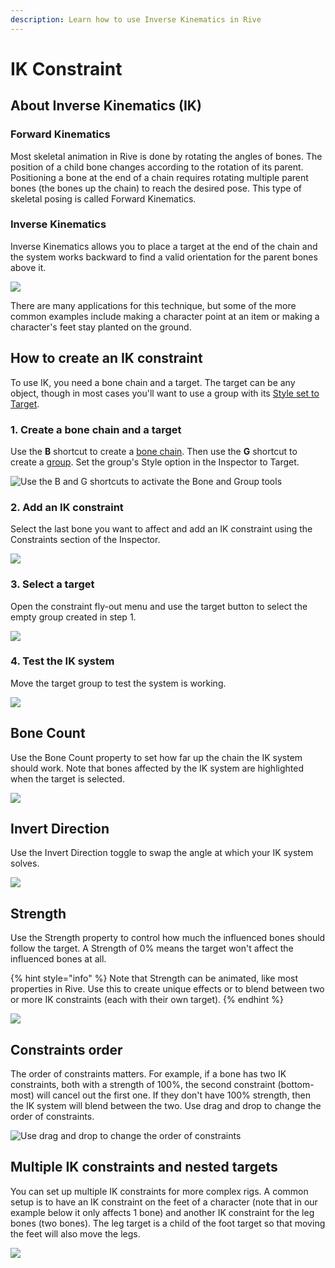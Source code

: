 ```yaml
---
description: Learn how to use Inverse Kinematics in Rive
---
```


# IK Constraint

## About Inverse Kinematics (IK)

### Forward Kinematics

Most skeletal animation in Rive is done by rotating the angles of bones. The position of a child bone changes according to the rotation of its parent. Positioning a bone at the end of a chain requires rotating multiple parent bones (the bones up the chain) to reach the desired pose. This type of skeletal posing is called Forward Kinematics.

### Inverse Kinematics

Inverse Kinematics allows you to place a target at the end of the chain and the system works backward to find a valid orientation for the parent bones above it.

![](<../../.gitbook/assets/image (1) (1).gif>)

There are many applications for this technique, but some of the more common examples include making a character point at an item or making a character's feet stay planted on the ground.

## How to create an IK constraint

To use IK, you need a bone chain and a target. The target can be any object, though in most cases you'll want to use a group with its [Style set to Target](../fundamentals/groups/#group-style).

### 1. Create a bone chain and a target

Use the **B** shortcut to create a [bone chain](../manipulating-shapes/bones/#how-to-create-bones). Then use the **G** shortcut to create a [group](../fundamentals/groups/). Set the group's Style option in the Inspector to Target.&#x20;

![Use the B and G shortcuts to activate the Bone and Group tools](../../.gitbook/assets/2021-08-03-15.17.11.gif)

### 2. Add an IK constraint

Select the last bone you want to affect and add an IK constraint using the Constraints section of the Inspector.

![](../../.gitbook/assets/2021-08-03-16.20.56.gif)

### 3. Select a target

Open the constraint fly-out menu and use the target button to select the empty group created in step 1.&#x20;

![](../../.gitbook/assets/2021-08-03-16.51.11.gif)

### 4. Test the IK system

Move the target group to test the system is working.

![](../../.gitbook/assets/2021-08-03-17.27.19.gif)

## Bone Count

Use the Bone Count property to set how far up the chain the IK system should work. Note that bones affected by the IK system are highlighted when the target is selected.

![](../../.gitbook/assets/2021-08-03-17.37.50.gif)

## Invert Direction

Use the Invert Direction toggle to swap the angle at which your IK system solves.

![](../../.gitbook/assets/2021-08-03-18.28.39.gif)

## Strength

Use the Strength property to control how much the influenced bones should follow the target. A Strength of 0% means the target won't affect the influenced bones at all.

{% hint style="info" %}
Note that Strength can be animated, like most properties in Rive. Use this to create unique effects or to blend between two or more IK constraints (each with their own target).
{% endhint %}

![](../../.gitbook/assets/2021-08-03-18.42.16.gif)

## Constraints order

The order of constraints matters. For example, if a bone has two IK constraints, both with a strength of 100%, the second constraint (bottom-most) will cancel out the first one. If they don't have 100% strength, then the IK system will blend between the two. Use drag and drop to change the order of constraints.

![Use drag and drop to change the order of constraints](../../.gitbook/assets/2021-08-03-18.48.53.gif)

## Multiple IK constraints and nested targets

You can set up multiple IK constraints for more complex rigs. A common setup is to have an IK constraint on the feet of a character (note that in our example below it only affects 1 bone) and another IK constraint for the leg bones (two bones). The leg target is a child of the foot target so that moving the feet will also move the legs.

![](https://gblobscdn.gitbook.com/assets%2F-LLf9WNXyNW0pxMs9rjI%2F-LWsi9dTxfj2qUgqoM-9%2F-LWt95RxfajHmO2cJyBa%2Fik\_rig.gif?alt=media\&token=0fa7d42a-e3a4-4c1b-b825-8089e478f5cc)

